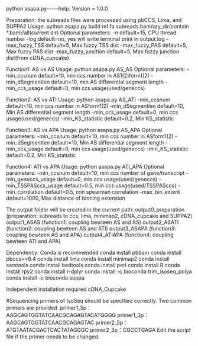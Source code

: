 python asapa.py-----help:
Version = 1.0.0
	
Preparation: the subreads files were processed using pbCCS, Lima, and SUPPA2
	Usage: python asapa.py build ref.fa  subreads.bam/qry_dir(contain *.bam)/all(current dir)
	Optional parameters:
		-n                  	default=15, CPU thread number
		-log                	default=no, yes will write terminal print in output.log
		-max_fuzzy_TSS      	default=5,  Max fuzzy TSS dist
		-max_fuzzy_PAS      	default=5,  Max fuzzy PAS dist
		-max_fuzzy_junction 	default=5,  Max fuzzy junction dist(from cDNA_cupcake)

Function1: AS vs AS
	Usage: python asapa.py AS_AS 
	Optional parameters: 
		-min_ccsnum         	default=10, min ccs number in AS1(2)form1(2)
		-min_dSegmentlen    	default=10, min AS differential segment length
		-min_ccs_usage      	default=0, min ccs usage(used/geneccs)

Function2: AS vs ATI 
	Usage: python asapa.py AS_ATI
		-min_ccsnum         	default=10, min ccs number in ASform1(2)
		-min_dSegmentlen    	default=10, Min AS differential segment length
		-min_ccs_usage      	default=0, min ccs usage(used/geneccs)
		-min_KS_statistic   	default=0.2, Min KS_statistic

Function3: AS vs APA 
	Usage: python asapa.py AS_APA
	Optional parameters:
		-min_ccsnum         	default=10, min ccs number in ASform1(2)
		-min_dSegmentlen    	default=10, Min AS differential segment length
		-min_ccs_usage      	default=0, min ccs usage(used/geneccs)
		-min_KS_statistic   	default=0.2, Min KS_statistic

Function4: ATI vs APA
	Usage: python asapa.py ATI_APA
	Optional parameters:
		-min_ccsnum         	default=10, min ccs number of gene/transcript
		-min_geneccs_usage  	default=0, min ccs usage(used/geneccs)
		-min_TSSPASccs_usage	default=0.5, min ccs usage(used/TSSPASccs)
		-min_correlation    	default=0.5, min spearman correlation
		-max_bin_extent     	default=1000,  Max distance of binning extension

The output folder will be created in the current path:
	output0_preparation (preparation: subreads to ccs, lima, minimap2, cDNA_cupcake and SUPPA2)
	output1_ASAS	(function1: coupling bewteen AS and AS)
	output2_ASATI	(function2: coupling bewteen AS and ATI)
	output3_ASAPA	(function3: coupling bewteen AS and APA)
	output4_ATIAPA	(function4: coupling bewteen ATI and APA)

Dependency:
Conda is recommended
	 conda install pbbam
	 conda install pbccs==6.4
	 conda install lima
	 conda install minimap2
	 conda install samtools
	 conda install bedtools
	 conda install perl
	 conda install R
	 conda install rpy2
	 conda install r-dplyr
	 conda install -c bioconda trim_isoseq_polya
	 conda install -c bioconda suppa

Independent installation required
	 cDNA_Cupcake




#Sequencing primers of IsoSeq should be specified correctly. Two common primers are provided.
primer1_5p：AAGCAGTGGTATCAACGCAGAGTACATGGGG     primer1_3p：AAGCAGTGGTATCAACGCAGAGTAC
primer2_5p：ATGTAATACGACTCACTATAGGGC            primer2_3p：CGCCTGAGA
Edit the script file if the primer needs to be changed.
